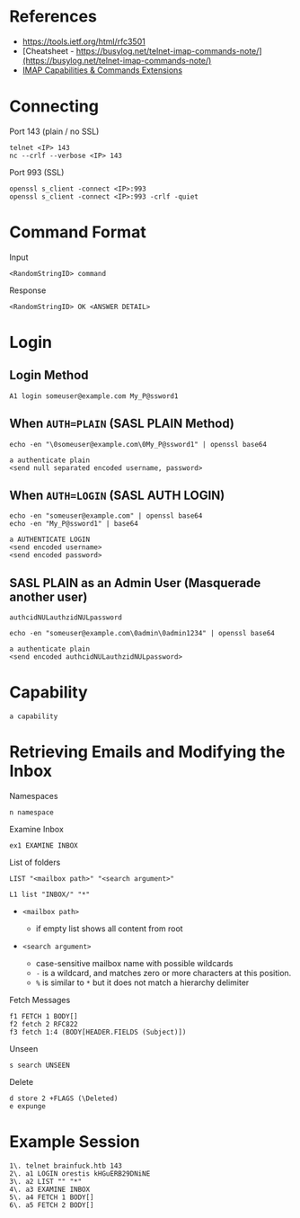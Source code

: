 # References

- <https://tools.ietf.org/html/rfc3501>
- [Cheatsheet - https://busylog.net/telnet-imap-commands-note/](https://busylog.net/telnet-imap-commands-note/)
- [IMAP Capabilities & Commands Extensions](https://k9mail.github.io/documentation/development/imapExtensions.html)

# Connecting

Port 143 (plain / no SSL)

```
telnet <IP> 143
nc --crlf --verbose <IP> 143
```

Port 993 (SSL)

```
openssl s_client -connect <IP>:993
openssl s_client -connect <IP>:993 -crlf -quiet
```

# Command Format

Input

```
<RandomStringID> command
```

Response

```
<RandomStringID> OK <ANSWER DETAIL>
```

# Login

## Login Method

```
A1 login someuser@example.com My_P@ssword1
```

## When `AUTH=PLAIN` (SASL PLAIN Method)

```
echo -en "\0someuser@example.com\0My_P@ssword1" | openssl base64
```

```
a authenticate plain
<send null separated encoded username, password>
```

## When `AUTH=LOGIN` (SASL AUTH LOGIN)

```
echo -en "someuser@example.com" | openssl base64
echo -en "My_P@ssword1" | base64
```

```
a AUTHENTICATE LOGIN
<send encoded username>
<send encoded password>
```

## SASL PLAIN as an Admin User (Masquerade another user)

```
authcidNULauthzidNULpassword
```

```
echo -en "someuser@example.com\0admin\0admin1234" | openssl base64
```

```
a authenticate plain
<send encoded authcidNULauthzidNULpassword>
```

# Capability

```
a capability
```

# Retrieving Emails and Modifying the Inbox

Namespaces

```
n namespace
```

Examine Inbox

```
ex1 EXAMINE INBOX
```

List of folders

```
LIST "<mailbox path>" "<search argument>"

L1 list "INBOX/" "*"
```

- `<mailbox path>`

  - if empty list shows all content from root

- `<search argument>`

  - case-sensitive mailbox name with possible wildcards
  - `-` is a wildcard, and matches zero or more characters at this position.
  - `%` is similar to `*` but it does not match a hierarchy delimiter

Fetch Messages

```
f1 FETCH 1 BODY[]
f2 fetch 2 RFC822
f3 fetch 1:4 (BODY[HEADER.FIELDS (Subject)])
```

Unseen

```
s search UNSEEN
```

Delete

```
d store 2 +FLAGS (\Deleted)
e expunge
```

# Example Session

```
1\. telnet brainfuck.htb 143
2\. a1 LOGIN orestis kHGuERB29DNiNE
3\. a2 LIST "" "*"
4\. a3 EXAMINE INBOX
5\. a4 FETCH 1 BODY[]
6\. a5 FETCH 2 BODY[]
```
